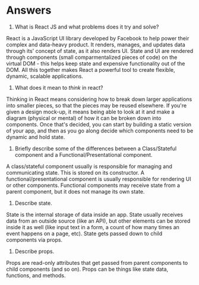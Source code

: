 # Answers

1.  What is React JS and what problems does it try and solve?

React is a JavaScript UI library developed by Facebook to help power their complex and data-heavy product. It renders, manages, and updates data through its' concept of state, as it also renders UI. State and UI are rendered through components (small comparmentalized pieces of code) on the virtual DOM - this helps keep state and expensive functionality out of the DOM. All this together makes React a powerful tool to create flexible, dynamic, scalable applications.

1.  What does it mean to _think_ in react?

Thinking in React means considering how to break down larger applications into smaller pieces, so that the pieces may be reused elsewhere. If you're given a design mock-up, it means being able to look at it and make a diagram (physical or mental) of how it can be broken down into components. Once that's decided, you can start by building a static version of your app, and then as you go along decide which components need to be dynamic and hold state.

1.  Briefly describe some of the differences between a Class/Stateful component and a Functional/Presentational component.

A class/stateful component usually is responsible for managing and communicating state. This is stored on its constructor. A functional/presentational component is usually responsible for rendering UI or other components. Functional components may receive state from a parent component, but it does not manage its own state.

1.  Describe state.

State is the internal storage of data inside an app. State usually receives data from an outside source (like an API), but other elements can be stored inside it as well (like input text in a form, a count of how many times an event happens on a page, etc). State gets passed down to child components via props. 

1.  Describe props.

Props are read-only attributes that get passed from parent components to child components (and so on). Props can be things like state data, functions, and methods.
